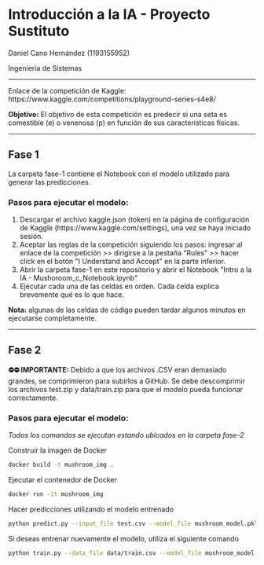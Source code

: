 <h1> Introducción a la IA - Proyecto Sustituto </h1>

<p>Daniel Cano Hernández (1193155952)</p>
<p>Ingeniería de Sistemas</p>

<hr/>

<p>Enlace de la competición de Kaggle: https://www.kaggle.com/competitions/playground-series-s4e8/</p>

<p><b>Objetivo:</b> El objetivo de esta competición es predecir si una seta es comestible (e) o venenosa (p) en función de sus características físicas.</p>

<hr/>

<h2>Fase 1</h2>
<p>La carpeta fase-1 contiene el Notebook con el modelo utilizado para generar las predicciones.</p>

<h3>Pasos para ejecutar el modelo:</h3>

<ol>
  <li>Descargar el archivo kaggle.json (token) en la página de configuración de Kaggle (https://www.kaggle.com/settings), una vez se haya iniciado sesión.</li>
  <li>Aceptar las reglas de la competición siguiendo los pasos: ingresar al enlace de la competición >> dirigirse a la pestaña "Rules" >> hacer click en el botón "I Understand and Accept" en la parte inferior.</li>
  <li>Abrir la carpeta fase-1 en este repositorio y abrir el Notebook "Intro a la IA - Mushoroom_c_Notebook.ipynb"</li>
  <li>Ejecutar cada una de las celdas en orden. Cada celda explica brevemente qué es lo que hace.</li>
</ol>
<p><b>Nota:</b> algunas de las celdas de código pueden tardar algunos minutos en ejecutarse completamente.</p>

<hr/>

<h2>Fase 2</h2>
<p>
  <strong>⛔⛔ IMPORTANTE:</strong> Debido a que los archivos .CSV eran demasiado grandes, se comprimieron para subirlos a GitHub. Se debe descomprimir los archivos test.zip y data/train.zip para que el modelo pueda funcionar correctamente.
</p>

<h3>Pasos para ejecutar el modelo:</h3>
<p><i>Todos los comandos se ejecutan estando ubicados en la carpeta fase-2</i></p>

Construir la imagen de Docker
``` bash 
docker build -t mushroom_img .
```

Ejecutar el contenedor de Docker
``` bash 
docker run -it mushroom_img
```

Hacer predicciones utilizando el modelo entrenado
``` bash 
python predict.py --input_file test.csv --model_file mushroom_model.pkl --output_file mushroom_preds.csv
```

Si deseas entrenar nuevamente el modelo, utiliza el siguiente comando
``` bash 
python train.py --data_file data/train.csv --model_file mushroom_model.pkl --overwrite_model
```
